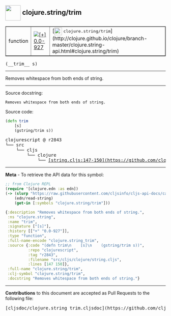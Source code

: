 ## <img width="48px" valign="middle" src="http://i.imgur.com/Hi20huC.png"> clojure.string/trim

 <table border="1">
<tr>

<td>function</td>
<td><a href="https://github.com/cljsinfo/cljs-api-docs/tree/0.0-927"><img valign="middle" alt="[+] 0.0-927" src="https://img.shields.io/badge/+-0.0--927-lightgrey.svg"></a> </td>
<td>
[<img height="24px" valign="middle" src="http://i.imgur.com/1GjPKvB.png"> <samp>clojure.string/trim</samp>](http://clojure.github.io/clojure/branch-master/clojure.string-api.html#clojure.string/trim)
</td>
</tr>
</table>

 <samp>
(__trim__ s)<br>
</samp>

---

Removes whitespace from both ends of string.

---



Source docstring:

```
Removes whitespace from both ends of string.
```

Source code:

```clj
(defn trim
    [s]
    (gstring/trim s))
```

 <pre>
clojurescript @ r2843
└── src
    └── cljs
        └── clojure
            └── <ins>[string.cljs:147-150](https://github.com/clojure/clojurescript/blob/r2843/src/cljs/clojure/string.cljs#L147-L150)</ins>
</pre>


---

__Meta__ - To retrieve the API data for this symbol:

```clj
;; from Clojure REPL
(require '[clojure.edn :as edn])
(-> (slurp "https://raw.githubusercontent.com/cljsinfo/cljs-api-docs/catalog/cljs-api.edn")
    (edn/read-string)
    (get-in [:symbols "clojure.string/trim"]))
```

```clj
{:description "Removes whitespace from both ends of string.",
 :ns "clojure.string",
 :name "trim",
 :signature ["[s]"],
 :history [["+" "0.0-927"]],
 :type "function",
 :full-name-encode "clojure.string_trim",
 :source {:code "(defn trim\n    [s]\n    (gstring/trim s))",
          :repo "clojurescript",
          :tag "r2843",
          :filename "src/cljs/clojure/string.cljs",
          :lines [147 150]},
 :full-name "clojure.string/trim",
 :clj-symbol "clojure.string/trim",
 :docstring "Removes whitespace from both ends of string."}

```

---

__Contributions__ to this document are accepted as Pull Requests to the following file:

 <pre>
[cljsdoc/clojure.string_trim.cljsdoc](https://github.com/cljsinfo/cljs-api-docs/blob/master/cljsdoc/clojure.string_trim.cljsdoc)
</pre>


